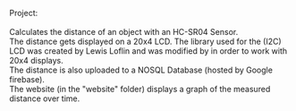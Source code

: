 Project:<br /><br />
Calculates the distance of an object with an HC-SR04 Sensor.<br />
The distance gets displayed on a 20x4 LCD.
The library used for the (I2C) LCD was created by Lewis Loflin and was modified by in order to work with 20x4 displays.<br />
The distance is also uploaded to a NOSQL Database (hosted by Google firebase).<br />
The website (in the "website" folder) displays a graph of the measured distance over time.<br />
